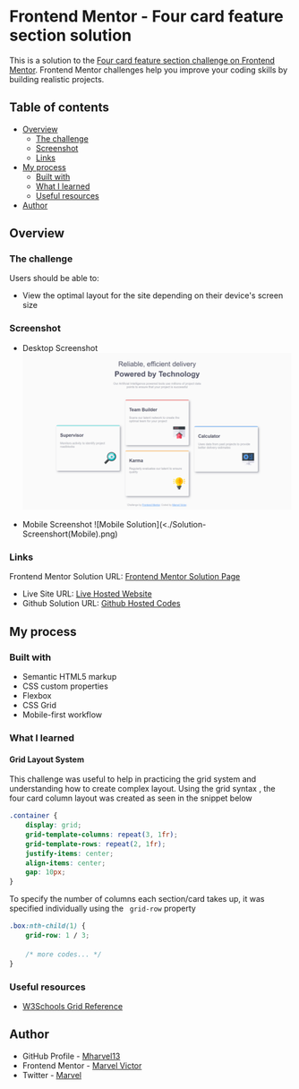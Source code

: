 # Frontend Mentor - Four card feature section solution

This is a solution to the [Four card feature section challenge on Frontend Mentor](https://www.frontendmentor.io/challenges/four-card-feature-section-weK1eFYK). Frontend Mentor challenges help you improve your coding skills by building realistic projects.

## Table of contents

-   [Overview](#overview)
    -   [The challenge](#the-challenge)
    -   [Screenshot](#screenshot)
    -   [Links](#links)
-   [My process](#my-process)
    -   [Built with](#built-with)
    -   [What I learned](#what-i-learned)
    -   [Useful resources](#useful-resources)
-   [Author](#author)

## Overview

### The challenge

Users should be able to:

-   View the optimal layout for the site depending on their device's screen size

### Screenshot

-   Desktop Screenshot
    ![Desktop Solution](<./Solution-Screenshort(Desktop).png>)

-   Mobile Screenshot
    ![Mobile Solution](<./Solution-Screenshort(Mobile).png)

### Links

 Frontend Mentor Solution URL: [Frontend Mentor Solution Page](https://www.frontendmentor.io/solutions/fourcardfeaturesectionmaster-solution-uD-Oht_upH)
- Live Site URL: [Live Hosted Website](https://mharvel13.github.io/Four-Card-Feature-Section-Master/)
- Github Solution URL: [Github Hosted Codes](https://github.com/Mharvel13/Four-Card-Feature-Section-Master)

## My process

### Built with

-   Semantic HTML5 markup
-   CSS custom properties
-   Flexbox
-   CSS Grid
-   Mobile-first workflow

### What I learned

#### Grid Layout System

This challenge was useful to help in practicing the grid system and understanding how to create complex layout.
Using the grid syntax , the four card column layout was created as seen in the snippet below

```css
.container {
    display: grid;
    grid-template-columns: repeat(3, 1fr);
    grid-template-rows: repeat(2, 1fr);
    justify-items: center;
    align-items: center;
    gap: 10px;
}
```

To specify the number of columns each section/card takes up, it was specified individually using the ` grid-row` property

```css
.box:nth-child(1) {
    grid-row: 1 / 3;

    /* more codes... */
}
```

### Useful resources

-   [W3Schools Grid Reference](https://www.w3schools.com/css/css_grid.asp)

## Author

-   GitHub Profile - [Mharvel13](https://github.com/Mharvel13)
-   Frontend Mentor - [Marvel Victor](https://www.frontendmentor.io/profile/Mharvel13)
-   Twitter - [Marvel](https://twitter.com/Mharvel_O)
